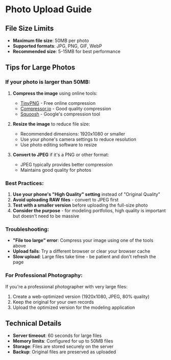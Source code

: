 # Photo Upload Guide

## File Size Limits

- **Maximum file size**: 50MB per photo
- **Supported formats**: JPG, PNG, GIF, WebP
- **Recommended size**: 5-15MB for best performance

## Tips for Large Photos

### If your photo is larger than 50MB:

1. **Compress the image** using online tools:
   - [TinyPNG](https://tinypng.com/) - Free online compression
   - [Compressor.io](https://compressor.io/) - Good quality compression
   - [Squoosh](https://squoosh.app/) - Google's compression tool

2. **Resize the image** to reduce file size:
   - Recommended dimensions: 1920x1080 or smaller
   - Use your phone's camera settings to reduce resolution
   - Use photo editing software to resize

3. **Convert to JPEG** if it's a PNG or other format:
   - JPEG typically provides better compression
   - Maintains good quality for photos

### Best Practices:

1. **Use your phone's "High Quality" setting** instead of "Original Quality"
2. **Avoid uploading RAW files** - convert to JPEG first
3. **Test with a smaller version** before uploading the full-size photo
4. **Consider the purpose** - for modeling portfolios, high quality is important but doesn't need to be massive

### Troubleshooting:

- **"File too large" error**: Compress your image using one of the tools above
- **Upload fails**: Try a different browser or clear your browser cache
- **Slow upload**: Large files take time - be patient and don't refresh the page

### For Professional Photography:

If you're a professional photographer with very large files:
1. Create a web-optimized version (1920x1080, JPEG, 80% quality)
2. Keep the original for your own records
3. Upload the optimized version for the modeling application

## Technical Details

- **Server timeout**: 60 seconds for large files
- **Memory limits**: Configured for up to 50MB files
- **Storage**: Files are stored securely on the server
- **Backup**: Original files are preserved as uploaded 